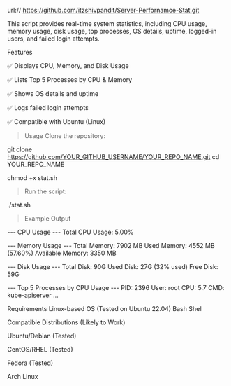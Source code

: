 url://   https://github.com/itzshivpandit/Server-Perfornamce-Stat.git


This script provides real-time system statistics, including CPU usage, memory usage, disk usage, top processes, OS details, uptime, logged-in users, and failed login attempts.

Features

✅ Displays CPU, Memory, and Disk Usage

✅ Lists Top 5 Processes by CPU & Memory

✅ Shows OS details and uptime

✅ Logs failed login attempts

✅ Compatible with Ubuntu (Linux)


> Usage
Clone the repository:

git clone https://github.com/YOUR_GITHUB_USERNAME/YOUR_REPO_NAME.git
cd YOUR_REPO_NAME

chmod +x stat.sh

>Run the script:

./stat.sh

>Example Output

--- CPU Usage ---
Total CPU Usage: 5.00%

--- Memory Usage ---
Total Memory: 7902 MB
Used Memory: 4552 MB (57.60%)
Available Memory: 3350 MB

--- Disk Usage ---
Total Disk: 90G
Used Disk: 27G (32% used)
Free Disk: 59G

--- Top 5 Processes by CPU Usage ---
PID: 2396   User: root     CPU: 5.7   CMD: kube-apiserver
...


Requirements
Linux-based OS (Tested on Ubuntu 22.04)
Bash Shell


Compatible Distributions (Likely to Work)

Ubuntu/Debian (Tested)

CentOS/RHEL (Tested)

Fedora (Tested)

Arch Linux

